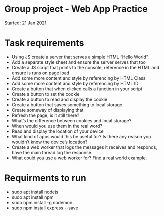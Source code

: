 # Group project - Web App Practice
Started: 21 Jan 2021

# Task requirements
* Using JS create a server that serves a simple HTML “Hello World”
* Add a separate style sheet and ensure the server serves that too
* Create a JS script that prints to the console, reference in the HTML and ensure is runs on page load
* Add some more content and style by referencing by HTML Class
* Add some more content and style by referencing by HTML ID
* Create a button that when clicked calls a function in your script
* Create a button to set the cookie
* Create a button to read and display the cookie
* Create a button that saves something to local storage
* Create someway of displaying that
* Refresh the page, is it still there?
* What’s the difference between cookies and local storage?
* When would you use them in the real word?
* Read and display the location of your device
* What kind of apps would this be useful for? Is there any reason you wouldn’t know the device’s location?
* Create a web worker that logs the messages it receives and responds, have the main thread log the response.
* What could you use a web worker for? Find a real world example.

# Requirments to run
* sudo apt install nodejs
* sudo apt install npm
* sudo npm install -g nodemon
* sudo npm install express --save